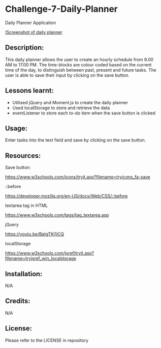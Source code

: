 # Challenge-7-Daily-Planner
Daily Planner Application

[!Screenshot of daily planner](images/Capture50.PNG)

## Description:

This daily planner allows the user to create an hourly schedule from 9.00 AM to 17.00 PM. The time-blocks are colour coded based on the current time of the day, to distinguish between past, present and future tasks. The user is able to save their input by clicking on the save button.

## Lessons learnt:

- Utilised jQuery and Moment.js to create the daily planner
- Used localStorage to store and retrieve the data
- eventListener to store each to-do item when the save button is clicked

## Usage:

Enter tasks into the text field and save by clicking on the save button.

## Resources:

Save button:

https://www.w3schools.com/icons/tryit.asp?filename=tryicons_fa-save

::before

https://developer.mozilla.org/en-US/docs/Web/CSS/::before

textarea tag in HTML

https://www.w3schools.com/tags/tag_textarea.asp

jQuery

https://youtu.be/BaIgTKj1iCQ

localStorage

https://www.w3schools.com/jsref/tryit.asp?filename=tryjsref_win_localstorage

## Installation:

N/A

## Credits:

N/A

## License:

Please refer to the LICENSE in repository



